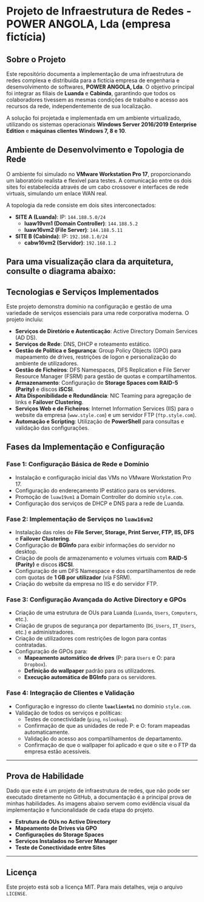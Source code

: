 # Projeto de Infraestrutura de Redes - POWER ANGOLA, Lda (empresa fictícia)

## Sobre o Projeto
Este repositório documenta a implementação de uma infraestrutura de redes complexa e distribuída para a fictícia empresa de engenharia e desenvolvimento de softwares, **POWER ANGOLA, Lda**. O objetivo principal foi integrar as filiais de **Luanda** e **Cabinda**, garantindo que todos os colaboradores tivessem as mesmas condições de trabalho e acesso aos recursos da rede, independentemente de sua localização.

A solução foi projetada e implementada em um ambiente virtualizado, utilizando os sistemas operacionais **Windows Server 2016/2019 Enterprise Edition** e **máquinas clientes Windows 7, 8 e 10**.

## Ambiente de Desenvolvimento e Topologia de Rede
O ambiente foi simulado no **VMware Workstation Pro 17**, proporcionando um laboratório realista e flexível para testes. A comunicação entre os dois sites foi estabelecida através de um cabo crossover e interfaces de rede virtuais, simulando um enlace WAN real.

A topologia da rede consiste em dois sites interconectados:

* **SITE A (Luanda)**: IP: `144.188.5.0/24`
    * **luaw19vm1 (Domain Controller)**: `144.188.5.2`
    * **luaw16vm2 (File Server)**: `144.188.5.11`
* **SITE B (Cabinda)**: IP: `192.168.1.0/24`
    * **cabw16vm2 (Servidor)**: `192.168.1.2`

Para uma visualização clara da arquitetura, consulte o diagrama abaixo:
---

## Tecnologias e Serviços Implementados
Este projeto demonstra domínio na configuração e gestão de uma variedade de serviços essenciais para uma rede corporativa moderna. O projeto incluiu:

* **Serviços de Diretório e Autenticação**: Active Directory Domain Services (AD DS).
* **Serviços de Rede**: DNS, DHCP e roteamento estático.
* **Gestão de Política e Segurança**: Group Policy Objects (GPO) para mapeamento de drives, restrições de logon e personalização do ambiente de utilizadores.
* **Gestão de Ficheiros**: DFS Namespaces, DFS Replication e File Server Resource Manager (FSRM) para gestão de quotas e compartilhamentos.
* **Armazenamento**: Configuração de **Storage Spaces com RAID-5 (Parity)** e discos **iSCSI**.
* **Alta Disponibilidade e Redundância**: NIC Teaming para agregação de links e **Failover Clustering**.
* **Serviços Web e de Ficheiros**: Internet Information Services (IIS) para o website da empresa (`www.style.com`) e um servidor FTP (`ftp.style.com`).
* **Automação e Scripting**: Utilização de **PowerShell** para consultas e validação das configurações.

## Fases da Implementação e Configuração

### Fase 1: Configuração Básica de Rede e Domínio
* Instalação e configuração inicial das VMs no VMware Workstation Pro 17.
* Configuração do endereçamento IP estático para os servidores.
* Promoção de `luaw19vm1` a Domain Controller do domínio `style.com`.
* Configuração dos serviços de DHCP e DNS para a rede de Luanda.

### Fase 2: Implementação de Serviços no `luaw16vm2`
* Instalação das roles de **File Server, Storage, Print Server, FTP, IIS, DFS** e **Failover Clustering**.
* Configuração de **BGInfo** para exibir informações do servidor no desktop.
* Criação de pools de armazenamento e volumes virtuais com **RAID-5 (Parity)** e discos **iSCSI**.
* Configuração de um DFS Namespace e dos compartilhamentos de rede com quotas de **1 GB por utilizador** (via FSRM).
* Criação do website da empresa no IIS e do servidor FTP.

### Fase 3: Configuração Avançada do Active Directory e GPOs
* Criação de uma estrutura de OUs para Luanda (`Luanda`, `Users`, `Computers`, etc.).
* Criação de grupos de segurança por departamento (`DG_Users`, `IT_Users`, etc.) e administradores.
* Criação de utilizadores com restrições de logon para contas contratadas.
* Configuração de GPOs para:
    * **Mapeamento automático de drives** (P: para `Users` e O: para `Dropbox`).
    * **Definição do wallpaper** padrão para os utilizadores.
    * **Execução automática de BGInfo** para os servidores.

### Fase 4: Integração de Clientes e Validação
* Configuração e ingresso do cliente **`luacliente1`** no domínio `style.com`.
* Validação de todos os serviços e políticas:
    * Testes de conectividade (`ping`, `nslookup`).
    * Confirmação de que as unidades de rede P: e O: foram mapeadas automaticamente.
    * Validação do acesso aos compartilhamentos de departamento.
    * Confirmação de que o wallpaper foi aplicado e que o site e o FTP da empresa estão acessíveis.

---

## Prova de Habilidade
Dado que este é um projeto de infraestrutura de redes, que não pode ser executado diretamente no GitHub, a documentação é a principal prova de minhas habilidades. As imagens abaixo servem como evidência visual da implementação e funcionalidade de cada etapa do projeto.

* **Estrutura de OUs no Active Directory**
* **Mapeamento de Drives via GPO**
* **Configurações do Storage Spaces**
* **Serviços Instalados no Server Manager**
* **Teste de Conectividade entre Sites**

---

## Licença
Este projeto está sob a licença MIT. Para mais detalhes, veja o arquivo `LICENSE`.